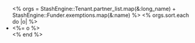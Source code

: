<ul class="member-list">
  <% orgs = StashEngine::Tenant.partner_list.map(&:long_name) + StashEngine::Funder.exemptions.map(&:name) %>
  <% orgs.sort.each do |o| %>
    <li><%= o %></li>
  <% end %>
</ul>